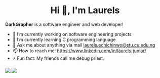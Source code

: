 <h1 align="center">Hi 👋, I'm Laurels</h1>

**DarkGrapher** is a software engineer and web developer!

- 🔭 I’m currently working on software engineering projects
- 🌱 I’m currently learning C programming language
- 💬 Ask me about anything via mail laurels.echichinwo@stu.cu.edu.ng
- 📫 How to reach me: https://www.linkedin.com/in/laurels-junior/
- ⚡ Fun fact: My friends call me debug priest.

<a href="https://github.com/laurells">
  <img align="center" src="https://github-readme-stats.vercel.app/api/top-langs/?username=laurells&theme=dark&hide_langs_below=1" />
</a>
<a href="https://github.com/laurells">
 <img align="center" src="https://github-readme-stats.vercel.app/api?username=laurells&&show_icons=true&title_color=ffffff&icon_color=bb2acf&text_color=daf7dc&bg_color=151515"/>
</a>

